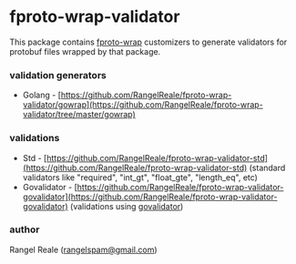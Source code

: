 # fproto-wrap-validator

This package contains [fproto-wrap](https://github.com/RangelReale/fproto-wrap) customizers to generate validators for
protobuf files wrapped by that package.

### validation generators

* Golang - [https://github.com/RangelReale/fproto-wrap-validator/gowrap](https://github.com/RangelReale/fproto-wrap-validator/tree/master/gowrap)

### validations

* Std - [https://github.com/RangelReale/fproto-wrap-validator-std](https://github.com/RangelReale/fproto-wrap-validator-std) (standard validators like "required", "int_gt", "float_gte", "length_eq", etc)
* Govalidator - [https://github.com/RangelReale/fproto-wrap-validator-govalidator](https://github.com/RangelReale/fproto-wrap-validator-govalidator) (validations using [govalidator](https://github.com/asaskevich/govalidator))

### author

Rangel Reale (rangelspam@gmail.com)
